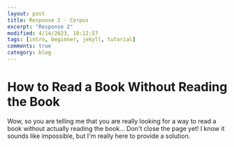 ```yaml
---
layout: post
title: Response 2 - Corpus
excerpt: "Response 2"
modified: 4/14/2023, 18:12:57
tags: [intro, beginner, jekyll, tutorial]
comments: true
category: blog
---
```


# How to Read a Book Without Reading the Book


Wow, so you are telling me that you are really looking for a way to read a book without actually reading the book... Don't close the page yet! I know it sounds like impossible, but I'm really here to provide a solution.

